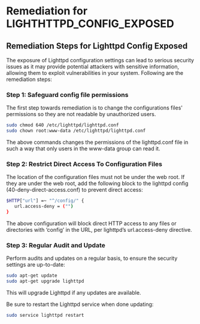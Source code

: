 # Remediation for LIGHTHTTPD_CONFIG_EXPOSED

## Remediation Steps for Lighttpd Config Exposed

The exposure of Lighttpd configuration settings can lead to serious security issues as it may provide potential attackers with sensitive information, allowing them to exploit vulnerabilities in your system. Following are the remediation steps:

### Step 1: Safeguard config file permissions

The first step towards remediation is to change the configurations files' permissions so they are not readable by unauthorized users.

```bash
sudo chmod 640 /etc/lighttpd/lighttpd.conf
sudo chown root:www-data /etc/lighttpd/lighttpd.conf
```

The above commands changes the permissions of the lighttpd.conf file in such a way that only users in the www-data group can read it.

### Step 2: Restrict Direct Access To Configuration Files

The location of the configuration files must not be under the web root. If they are under the web root, add the following block to the lighttpd config (40-deny-direct-access.conf) to prevent direct access:

```bash
$HTTP["url"] =~ "^/config/" {
   url.access-deny = ("")
}
```

The above configuration will block direct HTTP access to any files or directories with ‘config’ in the URL, per lighttpd’s url.access-deny directive.

### Step 3: Regular Audit and Update

Perform audits and updates on a regular basis, to ensure the security settings are up-to-date:

```bash
sudo apt-get update
sudo apt-get upgrade lighttpd
```

This will upgrade Lighttpd if any updates are available.

Be sure to restart the Lighttpd service when done updating:

```bash
sudo service lighttpd restart
```